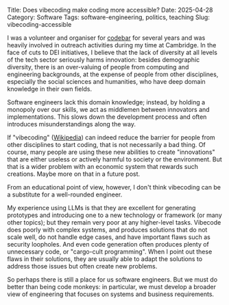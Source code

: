 Title: Does vibecoding make coding more accessible?
Date: 2025-04-28
Category: Software
Tags: software-engineering, politics, teaching
Slug: vibecoding-accessible

I was a volunteer and organiser for [codebar](https://codebar.io/) for
several years and was heavily involved in outreach activities during my
time at Cambridge. In the face of cuts to DEI initiatives, I believe
that the lack of diversity at all levels of the tech sector seriously
harms innovation: besides demographic diversity, there is an
over-valuing of people from computing and engineering backgrounds, at
the expense of people from other disciplines, especially the social
sciences and humanities, who have deep domain knowledge in their own
fields.

Software engineers lack this domain knowledge; instead, by holding a
monopoly over our skills, we act as middlemen between innovators and
implementations. This slows down the development process and often
introduces misunderstandings along the way.

If "vibecoding" ([Wikipedia](https://en.wikipedia.org/wiki/Vibe_coding))
can indeed reduce the barrier for people from other disciplines to start
coding, that is not necessarily a bad thing.  Of course, many people are
using these new abilities to create "innovations" that are either
useless or actively harmful to society or the environment. But that is a
wider problem with an economic system that rewards such creations. Maybe
more on that in a future post.

From an educational point of view, however, I don't think vibecoding can
be a substitute for a well-rounded engineer.

My experience using LLMs is that they are excellent for generating
prototypes and introducing one to a new technology or framework (or many
other topics); but they remain very poor at any higher-level tasks.
Vibecode does poorly with complex systems, and produces solutions that
do not scale well, do not handle edge cases, and have important flaws
such as security loopholes. And even code generation often produces
plenty of unnecessary code, or "cargo-cult programming".  When I point
out these flaws in their solutions, they are usually able to adapt the
solutions to address those issues but often create new problems.

So perhaps there is still a place for us software engineers. But we must
do better than being code monkeys: in particular, we must develop a
broader view of engineering that focuses on systems and business
requirements.
